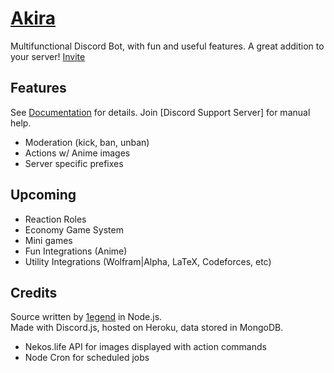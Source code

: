 # [Akira](https://1e9end.github.io/Akira)
Multifunctional Discord Bot, with fun and useful features. A great addition to your server! [Invite](https://discord.com/oauth2/authorize?client_id=798018191066136646&scope=bot&permissions=8)

## Features
See [Documentation](https://github.com/1e9end/Akira/blob/main/commands.md) for details. Join [Discord Support Server] for manual help.
- Moderation (kick, ban, unban)
- Actions w/ Anime images
- Server specific prefixes

## Upcoming
- Reaction Roles
- Economy Game System
- Mini games
- Fun Integrations (Anime)
- Utility Integrations (Wolfram|Alpha, LaTeX, Codeforces, etc)

## Credits
Source written by [1egend](1e9end.github.io) in Node.js.<br>
Made with Discord.js, hosted on Heroku, data stored in MongoDB.
- Nekos.life API for images displayed with action commands
- Node Cron for scheduled jobs
